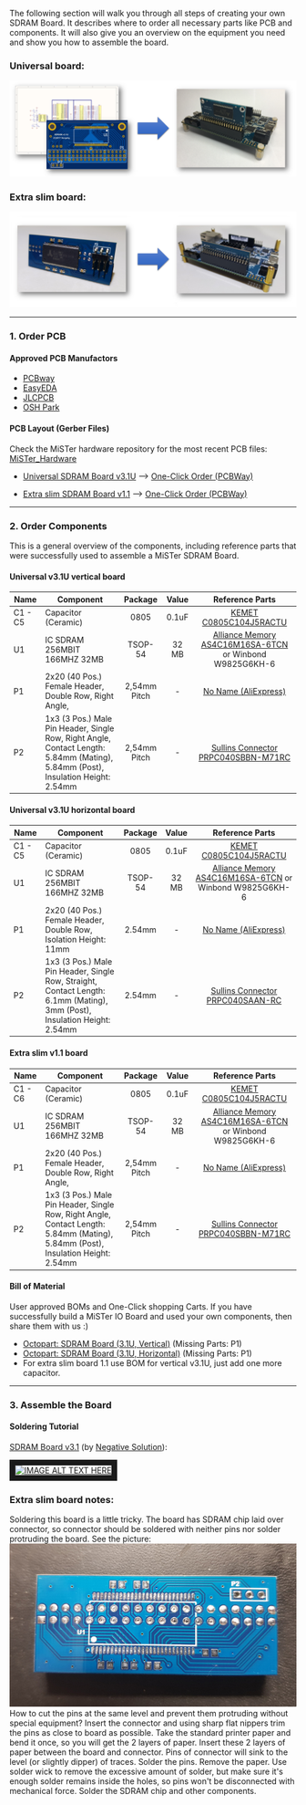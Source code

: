 The following section will walk you through all steps of creating your own SDRAM Board. It describes where to order all necessary parts like PCB and components. It will also give you an overview on the equipment you need and show you how to assemble the board.

### Universal board:
![picture](pictures/SDRAM_Board_DIY.png)

### Extra slim board:
![picture](pictures/SDRAM_XS_Board_DIY.png)

------

### 1. Order PCB

#### Approved PCB Manufactors
* [PCBway](https://www.pcbway.com/setinvite.aspx?inviteid=43024)
* [EasyEDA](https://easyeda.com/)
* [JLCPCB](https://jlcpcb.com/)
* [OSH Park](https://oshpark.com/)

#### PCB Layout (Gerber Files)
Check the MiSTer hardware repository for the most recent PCB files: [MiSTer_Hardware](https://github.com/MiSTer-devel/Hardware_MiSTer)

* [Universal SDRAM Board v3.1U](https://github.com/MiSTer-devel/Hardware_MiSTer/blob/master/gerber_releases/sdram_uni_3.1U.zip?raw=true) --> [One-Click Order (PCBWay)](https://www.pcbway.com/project/shareproject/MiSTer_SDRAM_board_v3_1__Universal_.html)

* [Extra slim SDRAM Board v1.1](https://github.com/MiSTer-devel/Hardware_MiSTer/blob/master/gerber_releases/sdram_xs_1.1.zip?raw=true) --> [One-Click Order (PCBWay)](https://www.pcbway.com/project/shareproject/MiSTer_SDRAM_extra_slim_board_v1_1_.html)

------

### 2. Order Components
This is a general overview of the components, including reference parts that were successfully used to assemble a MiSTer SDRAM Board.

#### Universal v3.1U vertical board

| Name | Component | Package | Value | Reference Parts |
|---|---|:---:|:---:|:---:|
| C1 - C5 | Capacitor (Ceramic) | 0805 | 0.1uF | [KEMET <br> C0805C104J5RACTU](https://www.digikey.com/products/en?keywords=399-1171-1-ND) |
| U1 | IC SDRAM 256MBIT 166MHZ 32MB | TSOP-54 | 32 MB | [Alliance Memory <br> AS4C16M16SA-6TCN](https://www.digikey.com/product-detail/en/alliance-memory-inc/AS4C16M16SA-6TCN/1450-1252-ND/5214128) or Winbond W9825G6KH-6 |
| P1 | 2x20 (40 Pos.) Female Header, Double Row, Right Angle, | 2,54mm Pitch | - | [No Name (AliExpress)](https://www.aliexpress.com/item/20Pcs-Per-Lot-2-54mm-Pitch-2x20-Pin-40-Pin-Female-Double-Row-Right-Angle-Pin/32758316130.html) |
| P2 | 1x3 (3 Pos.) Male Pin Header, Single Row, Right Angle, <br> Contact Length: 5.84mm (Mating), 5.84mm (Post), Insulation Height: 2.54mm | 2,54mm Pitch | - | [Sullins Connector <br> PRPC040SBBN-M71RC](https://www.digikey.com/products/en?keywords=S1121EC-40-ND) |


#### Universal v3.1U horizontal board

| Name | Component | Package | Value | Reference Parts |
|---|---|:---:|:---:|:---:|
| C1 - C5 | Capacitor (Ceramic) | 0805 | 0.1uF | [KEMET <br> C0805C104J5RACTU](https://www.digikey.com/products/en?keywords=399-1171-1-ND) |
| U1 | IC SDRAM 256MBIT 166MHZ 32MB | TSOP-54 | 32 MB | [Alliance Memory <br> AS4C16M16SA-6TCN](https://www.digikey.com/products/en?keywords=1450-1252-ND) or Winbond W9825G6KH-6 |
| P1 | 2x20 (40 Pos.) Female Header, Double Row, Isolation Height: 11mm | 2.54mm | - | [No Name (AliExpress)](https://www.aliexpress.com/item/10-Pcs-2-54mm-Pitch-2x20-Pin-40-Pin-Female-Double-Row-Long-Pin-Header-Strip/32791223993.html) |
| P2 | 1x3 (3 Pos.) Male Pin Header, Single Row, Straight, <br> Contact Length: 6.1mm (Mating), 3mm (Post), Insulation Height: 2.54mm | 2.54mm | - | [Sullins Connector <br> PRPC040SAAN-RC](https://www.digikey.com/products/en?keywords=S1011EC-40-ND) |

#### Extra slim v1.1 board

| Name | Component | Package | Value | Reference Parts |
|---|---|:---:|:---:|:---:|
| C1 - C6 | Capacitor (Ceramic) | 0805 | 0.1uF | [KEMET <br> C0805C104J5RACTU](https://www.digikey.com/products/en?keywords=399-1171-1-ND) |
| U1 | IC SDRAM 256MBIT 166MHZ 32MB | TSOP-54 | 32 MB | [Alliance Memory <br> AS4C16M16SA-6TCN](https://www.digikey.com/products/en?keywords=1450-1252-ND) or Winbond W9825G6KH-6 |
| P1 | 2x20 (40 Pos.) Female Header, Double Row, Right Angle, | 2,54mm Pitch | - | [No Name (AliExpress)](https://www.aliexpress.com/item/20Pcs-Per-Lot-2-54mm-Pitch-2x20-Pin-40-Pin-Female-Double-Row-Right-Angle-Pin/32758316130.html) |
| P2 | 1x3 (3 Pos.) Male Pin Header, Single Row, Right Angle, <br> Contact Length: 5.84mm (Mating), 5.84mm (Post), Insulation Height: 2.54mm | 2,54mm Pitch | - | [Sullins Connector <br> PRPC040SBBN-M71RC](https://www.digikey.com/products/en?keywords=S1121EC-40-ND) |


#### Bill of Material
User approved BOMs and One-Click shopping Carts. If you have successfully build a MiSTer IO Board and used your own components, then share them with us :)
* [Octopart: SDRAM Board (3.1U, Vertical)](https://octopart.com/bom-tool/7Rk7V11w) (Missing Parts: P1)
* [Octopart: SDRAM Board (3.1U, Horizontal)](https://octopart.com/bom-tool/x1qGHooE) (Missing Parts: P1)
* For extra slim board 1.1 use BOM for vertical v3.1U, just add one more capacitor.

------

### 3. Assemble the Board

#### Soldering Tutorial
[SDRAM Board v3.1](https://www.youtube.com/watch?v=bq04AH7tiV0) (by [Negative Solution](https://www.youtube.com/channel/UCLHmCwunWQkMvrlgE2BJXTw)):

<a href="https://www.youtube.com/watch?v=bq04AH7tiV0" target="_blank">
  <img src="http://img.youtube.com/vi/bq04AH7tiV0/0.jpg" alt="IMAGE ALT TEXT HERE" width="240" height="180" border="10" /></a>

### Extra slim board notes:
Soldering this board is a little tricky. The board has SDRAM chip laid over connector, so connector should be soldered with neither pins nor solder protruding the board. See the picture:
![picture](pictures/SDRAM_XS_semi.jpg)
How to cut the pins at the same level and prevent them protruding without special equipment? Insert the connector and using sharp flat nippers trim the pins as close to board as possible. Take the standard printer paper and bend it once, so you will get the 2 layers of paper. Insert these 2 layers of paper between the board and connector. Pins of connector will sink to the level (or slightly dipper) of traces. Solder the pins. Remove the paper. Use solder wick to remove the excessive amount of solder, but make sure it's enough solder remains inside the holes, so pins won't be disconnected with mechanical force. Solder the SDRAM chip and other components.